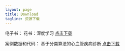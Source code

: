 ```yaml
---
layout: page
title: Download
tagline: 资源下载
---
```


电子书：
花书：深度学习 [点击下载](/download/花书：深度学习.pdf)

案例数据和代码：
基于分类算法的心血管疾病诊断 [点击下载](/download/基于分类算法的心血管疾病诊断.rar)




